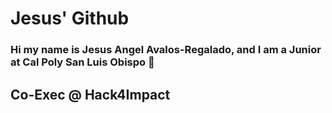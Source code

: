 # Jesus' Github

### Hi my name is Jesus Angel Avalos-Regalado, and I am a Junior at Cal Poly San Luis Obispo 🐎

## Co-Exec @ Hack4Impact

